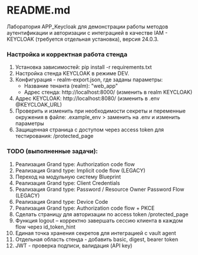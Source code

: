 # README.md
Лаборатория APP_Keycloak для демонстрации работы методов аутентификации и авторизации с интеграцией в качестве IAM - KEYCLOAK (требуется отдельная установка), версия 24.0.3.

### Настройка и корректная работа стенда
1. Установка зависимостей: pip install -r requirements.txt
2. Настройка стенда KEYCLOAK в режиме DEV. 
3. Конфигурация - realm-export.json, где заданы параметры:
    * Название тенанта (realm): "web_app"
    * Адрес стенда: http://localhost:8000/ (изменить в realm KEYCLOAK)
4. Адрес KEYCLOAK: http://localhost:8080/ (изменить в .env @KEYCLOAK_URL)
5. Проверить и изменить при необходимости секреты и переменные окружения в файле: .example_env > заменить на .env и изменить параметры
6. Защищенная страница с доступом через access token для тестирования: /protected_page

### TODO (выполненные задачи):
1.  Реализация Grand type: Authorization code flow
2.  Реализация Grand type: Implicit code flow (LEGACY)
3.  Переход на модульную систему Blueprint
4.  Реализация Grand type: Client Credentials
5.  Реализация Grand type: Password / Resource Owner Password Flow (LEGACY)
6.  Реализация Grand type: Device Code
7.  Реализация Grand type: Authorization code flow + PKCE
8.  Сделать страницу для авторизации по access token /protected_page
9.  Функция logout – корректно завершать сессию клиента в каждом flow через id_token_hint
10. Единая точка хранения секретов для интеграцией с vault agent
11. Отдельная область стенда - добавить basic, digest, bearer token
12. JWT - проверка подписи, валидация (API key)




